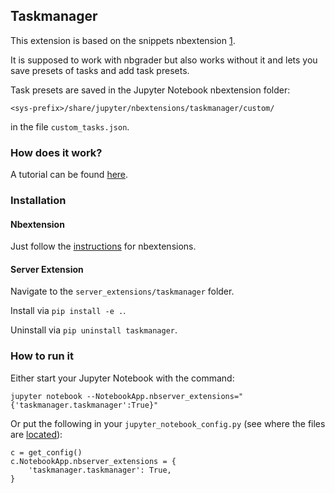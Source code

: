 ## Taskmanager

This extension is based on the snippets nbextension [1].

It is supposed to work with nbgrader but also works without it and lets you save presets of tasks and add task presets.

Task presets are saved in the Jupyter Notebook nbextension folder:

```<sys-prefix>/share/jupyter/nbextensions/taskmanager/custom/```

in the file ```custom_tasks.json```.

### How does it work?

A tutorial can be found [here].



### Installation

#### Nbextension

Just follow the [instructions] for nbextensions.


#### Server Extension

Navigate to the ```server_extensions/taskmanager``` folder.

Install via ```pip install -e .```.

Uninstall via ```pip uninstall taskmanager```.

### How to run it

Either start your Jupyter Notebook with the command:

```jupyter notebook --NotebookApp.nbserver_extensions="{'taskmanager.taskmanager':True}"```

Or put the following in your ```jupyter_notebook_config.py``` (see where the files are [located]):

```
c = get_config()
c.NotebookApp.nbserver_extensions = {
    'taskmanager.taskmanager': True,
}
```

[1]: https://github.com/ipython-contrib/jupyter_contrib_nbextensions/tree/master/src/jupyter_contrib_nbextensions/nbextensions/snippets

[here]: Tutorial.md

[instructions]: https://github.com/DigiKlausur/Jupyter-Extensions/blob/master/nbextensions/README.md

[located]: https://jupyter-notebook.readthedocs.io/en/stable/config_overview.html